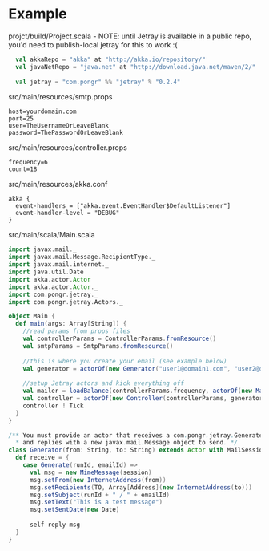 # Example

projct/build/Project.scala - NOTE: until Jetray is available in a public repo, you'd need to publish-local jetray for this to work :(
``` scala
  val akkaRepo = "akka" at "http://akka.io/repository/"
  val javaNetRepo = "java.net" at "http://download.java.net/maven/2/"
  
  val jetray = "com.pongr" %% "jetray" % "0.2.4"
```

src/main/resources/smtp.props
```
host=yourdomain.com
port=25
user=TheUsernameOrLeaveBlank
password=ThePasswordOrLeaveBlank
```

src/main/resources/controller.props
```
frequency=6
count=18
```

src/main/resources/akka.conf
```
akka {
  event-handlers = ["akka.event.EventHandler$DefaultListener"]
  event-handler-level = "DEBUG"
}
```

src/main/scala/Main.scala
``` scala
import javax.mail._
import javax.mail.Message.RecipientType._
import javax.mail.internet._
import java.util.Date
import akka.actor.Actor
import akka.actor.Actor._
import com.pongr.jetray._
import com.pongr.jetray.Actors._

object Main {
  def main(args: Array[String]) {
    //read params from props files
    val controllerParams = ControllerParams.fromResource()
    val smtpParams = SmtpParams.fromResource()
    
    //this is where you create your email (see example below)
    val generator = actorOf(new Generator("user1@domain1.com", "user2@domain2.com")).start
    
    //setup Jetray actors and kick everything off
    val mailer = loadBalance(controllerParams.frequency, actorOf(new MailerActor(smtpParams)).start)
    val controller = actorOf(new Controller(controllerParams, generator, mailer)).start
    controller ! Tick
  }
}

/** You must provide an actor that receives a com.pongr.jetray.Generate message 
  * and replies with a new javax.mail.Message object to send. */
class Generator(from: String, to: String) extends Actor with MailSession {
  def receive = {
    case Generate(runId, emailId) => 
      val msg = new MimeMessage(session)
      msg.setFrom(new InternetAddress(from))
      msg.setRecipients(TO, Array[Address](new InternetAddress(to)))
      msg.setSubject(runId + " / " + emailId)
      msg.setText("This is a test message")
      msg.setSentDate(new Date)
      
      self reply msg
  }
}
```
